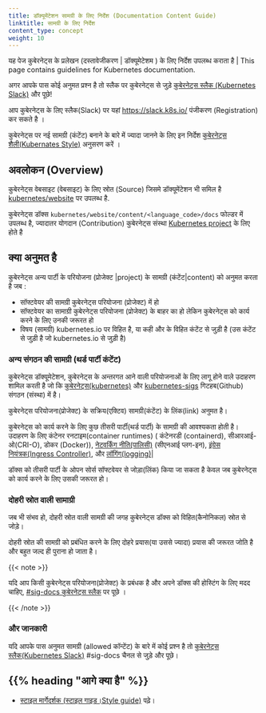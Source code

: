```yaml
---
title: डॉक्यूमेंटेशन सामग्री के लिए निर्देश (Documentation Content Guide)
linktitle: सामग्री के लिए निर्देश
content_type: concept
weight: 10
---
```


<!-- overview -->

यह पेज कुबेरनेट्स के प्रलेखन (दस्तावेजीकरण | डॉक्यूमेटेशम )  के लिए निर्देश उपलब्ध कराता है |
This page contains guidelines for Kubernetes documentation.

अगर आपके पास कोई अनुमत प्रश्न है तो स्लैक पर कुबेरनेट्स से जुड़े 
[कुबेरनेट्स स्लैक (Kubernetes Slack)](https://slack.k8s.io/) और पूछे! 

आप कुबेरनेट्स के लिए स्लैक(Slack) पर यहां https://slack.k8s.io/ 
पंजीकरण (Registration) कर सकते है ।

कुबेरनेट्स पर नई सामग्री (कंटेंट) बनाने के बारे में ज्यादा जानने के लिए इन निर्देश [कुबेरनेट्स शैली(Kubernates Style)](/docs/contribute/style/style-guide) अनुसरण करें ।

<!-- body -->

## अवलोकन (Overview)

कुबेरनेट्स वेबसाइट (वेबसाइट) के लिए स्रोत (Source) जिसमे डॉक्यूमेंटेशन भी समिल है 
[kubernetes/website](https://github.com/kubernetes/website) पर उपलब्ध है.

कुबेरनेट्स डॉक्स `kubernetes/website/content/<language_code>/docs` फोल्डर में उपलब्ध है, ज्यादातर योगदान  (Contribution) कुबेरनेट्स संस्था [Kubernetes
project](https://github.com/kubernetes/kubernetes) के लिए होते है

## क्या अनुमत है 

कुबेरनेट्स अन्य पार्टी के परियोजना (प्रोजेक्ट |project) के सामग्री (कंटेंट|content) को अनुमत करता है जब :
- सॉफ्टवेयर की सामग्री कुबेरनेट्स परियोजना (प्रोजेक्ट) में हो 
- सॉफ्टवेयर का सामाग्री कुबेरनेट्स परियोजना (प्रोजेक्ट) के बाहर का हो लेकिन कुबेरनेट्स को कार्य करने के लिए उनकी जरूरत हो 
- विषय (सामग्री) kubernetes.io पर विहित है, या कही और के विहित कंटेंट से जुड़ी है (उस कंटेंट से जुड़ी है जो kubernetes.io से जुड़ी है)

### अन्य संगठन की सामग्री (थर्ड पार्टी कंटेंट)

कुबेरनेट्स डॉक्यूमेटेशन, कुबेरनेट्स के अन्तरगत आने वाली परियोजनाओं के लिए लागू होने वाले उदाहरण शामिल करती है जो कि [कुबेरनेट्स(kubernetes)](https://github.com/kubernetes) और [kubernetes-sigs](https://github.com/kubernetes-sigs) गिटहब(Github) संगठन (संस्था) में है। 

कुबेरनेट्स परियोजना(प्रोजेक्ट) के सक्रिय(एक्टिव) सामग्री(कंटेंट) के लिंक(link) अनुमत है।

कुबेरनेट्स को कार्य करने के लिए कुछ तीसरी पार्टी(थर्ड पार्टी) के सामग्री की आवश्यकता होती है। उदाहरण के लिए कंटेनर रनटाइम(container runtimes) ( कंटेनरडी (containerd), सीआरआई-ओ(CRI-O), डोकर (Docker)),
[नेटवर्किंग नीति(पालिसी)](/docs/concepts/extend-kubernetes/compute-storage-net/network-plugins/) (सीएनआई प्लग-इन), [इंग्रेस नियंत्रक(Ingress Controller)](/docs/concepts/services-networking/ingress-controllers/), और  [लॉगिंग(logging)](/docs/concepts/cluster-administration/logging/)|

डॉक्स को तीसरी पार्टी के ओपन सोर्स सॉफ्टवेयर से जोड़ा(लिंक) किया जा सकता है केवल जब कुबेरनेट्स को कार्य करने के लिए उसकी जरूरत हो।

### दोहरी स्रोत वाली सामाग्री

जब भी संभव हो, दोहरी स्रोत वाली सामग्री की जगह कुबेरनेट्स डॉक्स को विहित(कैनोनिकल) स्रोत से जोड़े।

दोहरी स्रोत की सामग्री को प्रबंधित करने के लिए दोहरे प्रयास(या उससे ज्यादा) प्रयास की जरूरत जोति है और बहुत जल्द ही पुराना हो जाता है।

{{< note >}}

यदि आप किसी कुबेरनेट्स परियोजना(प्रोजेक्ट) के प्रबंधक है और अपने डॉक्स की होस्टिंग के लिए मदद चाहिए, [#sig-docs कुबेरनेट्स स्लैक](https://kubernetes.slack.com/messages/C1J0BPD2M/) पर पूछे ।

{{< /note >}}

### और जानकारी

यदि आपके पास अनुमत सामग्री (allowed कॉन्टेंट) के बारे में कोई प्रश्न है तो [कुबेरनेट्स स्लैक(Kubernetes Slack)](https://kubernetes.slack.com/messages/C1J0BPD2M/) #sig-docs चैनल से जुड़े और पूछे।



## {{% heading "आगे क्या है" %}}


* [स्टाइल मार्गेदर्शक (स्टाइल गाइड।Style guide)](/docs/contribute/style/style-guide) पढ़े।
